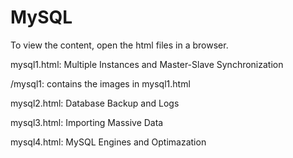 # MySQL

To view the content, open the html files in a browser.

mysql1.html: Multiple Instances and Master-Slave Synchronization

/mysql1: contains the images in mysql1.html


mysql2.html: Database Backup and Logs

mysql3.html: Importing Massive Data

mysql4.html: MySQL Engines and Optimazation

